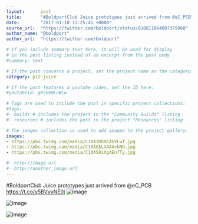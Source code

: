 ```yaml
---
layout:      post
title:       "#BoldportClub Juice prototypes just arrived from @eC_PCB"
date:        "2017-01-10 13:25:45 +0000"
source_url:  "https://twitter.com/boldport/status/818811064087379968"
author_name: "@boldport"
author_url:  "https://twitter.com/boldport"

# If you include summary text here, it will be used for display
# in the post listing instead of an excerpt from the post body
#summary: text

# If the post concerns a project, set the project name as the category:
category: p12-juice

# If the post features a youtube video, set the ID here:
#youtubeid: gXsVeNLuWLw

# Tags are used to include the post in specific project collections:
#tags:
#- builds # includes the project in the "Community Builds" listing
#- resources # includes the post in the project "Resources" listing

# The images collection is used to add images to the project gallery:
images:
- https://pbs.twimg.com/media/C10AIDhXEAEVLwf.jpg
- https://pbs.twimg.com/media/C10AQkLXAAAvbNO.jpg
- https://pbs.twimg.com/media/C10AS0iXgAEn7Ty.jpg

#- http://image.url
#- http://another_image.url
---
```


#BoldportClub Juice prototypes just arrived from @eC_PCB https://t.co/y5BVyyNE0i
![image](https://pbs.twimg.com/media/C10AIDhXEAEVLwf.jpg)

![image](https://pbs.twimg.com/media/C10AQkLXAAAvbNO.jpg)

![image](https://pbs.twimg.com/media/C10AS0iXgAEn7Ty.jpg)


